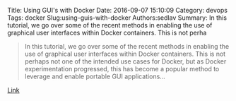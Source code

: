 Title: Using GUI's with Docker
Date: 2016-09-07 15:10:09
Category: devops
Tags: docker
Slug:using-guis-with-docker
Authors:sedlav
Summary: In this tutorial, we go over some of the recent methods in enabling the use of graphical user interfaces within Docker containers. This is not perha

> In this tutorial, we go over some of the recent methods in enabling the use of graphical user interfaces within Docker containers. This is not perhaps not one of the intended use cases for Docker, but as Docker experimentation progressed, this has become a popular method to leverage and enable portable GUI applications...

[Link](http://wiki.ros.org/docker/Tutorials/GUI)
